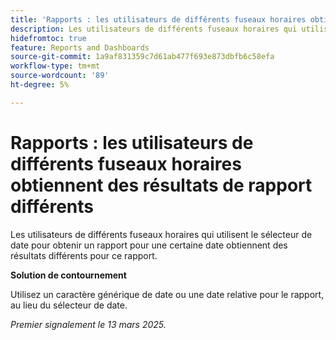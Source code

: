 ```yaml
---
title: 'Rapports : les utilisateurs de différents fuseaux horaires obtiennent des résultats de rapport différents'
description: Les utilisateurs de différents fuseaux horaires qui utilisent le sélecteur de date pour obtenir un rapport pour une certaine date obtiennent des résultats différents pour ce rapport.
hidefromtoc: true
feature: Reports and Dashboards
source-git-commit: 1a9af831359c7d61ab477f693e873dbfb6c58efa
workflow-type: tm+mt
source-wordcount: '89'
ht-degree: 5%

---
```



# Rapports : les utilisateurs de différents fuseaux horaires obtiennent des résultats de rapport différents

Les utilisateurs de différents fuseaux horaires qui utilisent le sélecteur de date pour obtenir un rapport pour une certaine date obtiennent des résultats différents pour ce rapport.

**Solution de contournement**

Utilisez un caractère générique de date ou une date relative pour le rapport, au lieu du sélecteur de date.

_Premier signalement le 13 mars 2025._

